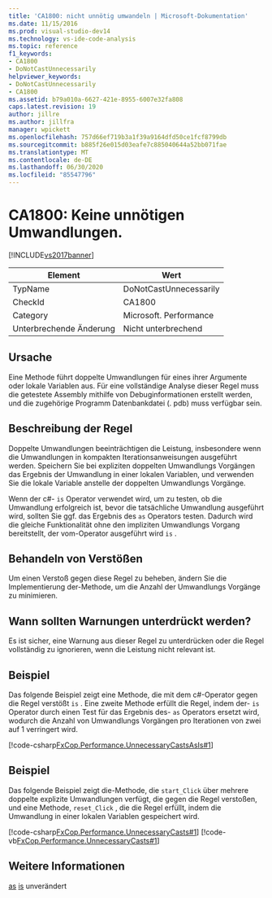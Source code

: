 ```yaml
---
title: 'CA1800: nicht unnötig umwandeln | Microsoft-Dokumentation'
ms.date: 11/15/2016
ms.prod: visual-studio-dev14
ms.technology: vs-ide-code-analysis
ms.topic: reference
f1_keywords:
- CA1800
- DoNotCastUnnecessarily
helpviewer_keywords:
- DoNotCastUnnecessarily
- CA1800
ms.assetid: b79a010a-6627-421e-8955-6007e32fa808
caps.latest.revision: 19
author: jillre
ms.author: jillfra
manager: wpickett
ms.openlocfilehash: 757d66ef719b3a1f39a9164dfd50ce1fcf8799db
ms.sourcegitcommit: b885f26e015d03eafe7c885040644a52bb071fae
ms.translationtype: MT
ms.contentlocale: de-DE
ms.lasthandoff: 06/30/2020
ms.locfileid: "85547796"
---
```

# <a name="ca1800-do-not-cast-unnecessarily"></a>CA1800: Keine unnötigen Umwandlungen.
[!INCLUDE[vs2017banner](../includes/vs2017banner.md)]

|Element|Wert|
|-|-|
|TypName|DoNotCastUnnecessarily|
|CheckId|CA1800|
|Category|Microsoft. Performance|
|Unterbrechende Änderung|Nicht unterbrechend|

## <a name="cause"></a>Ursache
 Eine Methode führt doppelte Umwandlungen für eines ihrer Argumente oder lokale Variablen aus. Für eine vollständige Analyse dieser Regel muss die getestete Assembly mithilfe von Debuginformationen erstellt werden, und die zugehörige Programm Datenbankdatei (. pdb) muss verfügbar sein.

## <a name="rule-description"></a>Beschreibung der Regel
 Doppelte Umwandlungen beeinträchtigen die Leistung, insbesondere wenn die Umwandlungen in kompakten Iterationsanweisungen ausgeführt werden. Speichern Sie bei expliziten doppelten Umwandlungs Vorgängen das Ergebnis der Umwandlung in einer lokalen Variablen, und verwenden Sie die lokale Variable anstelle der doppelten Umwandlungs Vorgänge.

 Wenn der c#- `is` Operator verwendet wird, um zu testen, ob die Umwandlung erfolgreich ist, bevor die tatsächliche Umwandlung ausgeführt wird, sollten Sie ggf. das Ergebnis des `as` Operators testen. Dadurch wird die gleiche Funktionalität ohne den impliziten Umwandlungs Vorgang bereitstellt, der vom-Operator ausgeführt wird `is` .

## <a name="how-to-fix-violations"></a>Behandeln von Verstößen
 Um einen Verstoß gegen diese Regel zu beheben, ändern Sie die Implementierung der-Methode, um die Anzahl der Umwandlungs Vorgänge zu minimieren.

## <a name="when-to-suppress-warnings"></a>Wann sollten Warnungen unterdrückt werden?
 Es ist sicher, eine Warnung aus dieser Regel zu unterdrücken oder die Regel vollständig zu ignorieren, wenn die Leistung nicht relevant ist.

## <a name="example"></a>Beispiel
 Das folgende Beispiel zeigt eine Methode, die mit dem c#-Operator gegen die Regel verstößt `is` . Eine zweite Methode erfüllt die Regel, indem der- `is` Operator durch einen Test für das Ergebnis des- `as` Operators ersetzt wird, wodurch die Anzahl von Umwandlungs Vorgängen pro Iterationen von zwei auf 1 verringert wird.

 [!code-csharp[FxCop.Performance.UnnecessaryCastsAsIs#1](../snippets/csharp/VS_Snippets_CodeAnalysis/FxCop.Performance.UnnecessaryCastsAsIs/cs/FxCop.Performance.UnnecessaryCastsAsIs.cs#1)]

## <a name="example"></a>Beispiel
 Das folgende Beispiel zeigt die-Methode, die `start_Click` über mehrere doppelte explizite Umwandlungen verfügt, die gegen die Regel verstoßen, und eine Methode, `reset_Click` , die die Regel erfüllt, indem die Umwandlung in einer lokalen Variablen gespeichert wird.

 [!code-csharp[FxCop.Performance.UnnecessaryCasts#1](../snippets/csharp/VS_Snippets_CodeAnalysis/FxCop.Performance.UnnecessaryCasts/cs/FxCop.Performance.UnnecessaryCasts.cs#1)]
 [!code-vb[FxCop.Performance.UnnecessaryCasts#1](../snippets/visualbasic/VS_Snippets_CodeAnalysis/FxCop.Performance.UnnecessaryCasts/vb/FxCop.Performance.UnnecessaryCasts.vb#1)]

## <a name="see-also"></a>Weitere Informationen
 [as](https://msdn.microsoft.com/library/a9be126b-cbf4-4990-a70d-d0e1983cad0e) [is](https://msdn.microsoft.com/library/bc62316a-d41f-4f90-8300-c6f4f0556e43) unverändert
